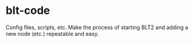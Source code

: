 # blt-code
Config files, scripts, etc. Make the process of starting BLT2 and adding a new node (etc.) repeatable and easy.

